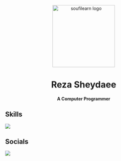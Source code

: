 <div align="center">
  <img src="./logo.png" alt="soufilearn logo" width="200px" />
</div>

<div align='center'>
    <h1>Reza Sheydaee</h1>
    <h4>A Computer Programmer</h4>
</div>
 
## Skills

<img src="https://skillicons.dev/icons?i=linux,bash,git,c,cs,python,kotlin,js" />

## Socials

<a href="https://instagram.com/sheydaee_reza">
  <img src="https://skillicons.dev/icons?i=instagram"/>
<a/>
